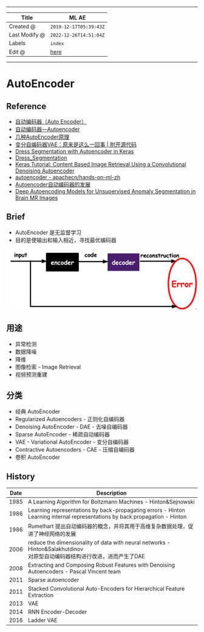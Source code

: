-----

| Title         | ML AE                                                 |
| ------------- | ----------------------------------------------------- |
| Created @     | `2019-12-17T05:39:43Z`                                |
| Last Modify @ | `2022-12-26T14:51:04Z`                                |
| Labels        | `index`                                               |
| Edit @        | [here](https://github.com/junxnone/aiwiki/issues/209) |

-----

# AutoEncoder

## Reference

  - [自动编码器（Auto
    Encoder）](https://blog.csdn.net/qq_26591517/article/details/80038823)
  - [自动编码器—Autoencoder](https://blog.csdn.net/zb123455445/article/details/78924074)
  - [几种AutoEncoder原理](https://blog.csdn.net/leida_wt/article/details/85052299)
  - [变分自编码器VAE：原来是这么一回事 | 附开源代码](https://zhuanlan.zhihu.com/p/34998569)
  - [Dress Segmentation with Autoencoder in
    Keras](https://towardsdatascience.com/dress-segmentation-with-autoencoder-in-keras-497cf1fd169a)
  - [Dress\_Segmentation](https://github.com/cerlymarco/MEDIUM_NoteBook/tree/master/Dress_Segmentation)
  - [Keras Tutorial: Content Based Image Retrieval Using a Convolutional
    Denoising
    Autoencoder](https://www.sicara.ai/blog/2017-09-14-keras-tutorial-content-image-retrieval-convolutional-denoising-autoencoder)
  - [autoencoder -
    apachecn/hands-on-ml-zh](https://github.com/apachecn/hands-on-ml-zh/blob/463fc172f3d32f4e905adc2eab03f0c5a97ce2bb/docs/15.%E8%87%AA%E7%BC%96%E7%A0%81%E5%99%A8.md)
  - [Autoencoder自动编码器的发展](https://blog.csdn.net/sinat_37965706/article/details/100080543)
  - [Deep Autoencoding Models for Unsupervised Anomaly Segmentation in
    Brain MR Images](https://arxiv.org/pdf/1804.04488.pdf)

## Brief

  - AutoEncoder 是无监督学习
  - 目的是使输出和输入相近，寻找最优编码器

![image](media/18f5f137f1f7a808ac1d7d20651c375d2805951a.png)

## 用途

  - 异常检测
  - 数据降噪
  - 降维
  - 图像检索 - Image Retrieval
  - 视频预测重建

## 分类

  - 经典 AutoEncoder
  - Regularized Autoencoders - 正则化自编码器
  - Denoising AutoEncoder - DAE - 去噪自编码器
  - Sparse AutoEncoder - 稀疏自动编码器
  - VAE - Variational AutoEncoder - 变分自编码器
  - Contractive Autoencoders - CAE - 压缩自编码器
  - 卷积 AutoEncoder

## History

| Date | Description                                                                                                                    |
| ---- | ------------------------------------------------------------------------------------------------------------------------------ |
| 1985 | A Learning Algorithm for Boltzmann Machines - Hinton\&Sejnowski                                                                |
| 1986 | Learning representations by back-propagating errors - Hinton<br>Learning internal representations by back propagation - Hinton |
| 1986 | Rumelhart 提出自动编码器的概念，并将其用于高维复杂数据处理，促进了神经网络的发展                                                                                  |
| 2006 | reduce the dimensionality of data with neural networks - Hinton\&Salakhutdinov<br> 对原型自动编码器结构进行改进，进而产生了DAE                     |
| 2008 | Extracting and Composing Robust Features with Denoising Autoencoders - Pascal Vincent team                                     |
| 2011 | Sparse autoencoder                                                                                                             |
| 2011 | Stacked Convolutional Auto-Encoders for Hierarchical Feature Extraction                                                        |
| 2013 | VAE                                                                                                                            |
| 2014 | RNN Encoder-Decoder                                                                                                            |
| 2016 | Ladder VAE                                                                                                                     |
